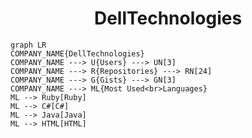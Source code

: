 <h1 align="center">DellTechnologies</h1>

```mermaid
graph LR
COMPANY_NAME{DellTechnologies}
COMPANY_NAME ---> U{Users} ---> UN[3]
COMPANY_NAME ---> R{Repositories} ---> RN[24]
COMPANY_NAME ---> G{Gists} ---> GN[3]
COMPANY_NAME ---> ML{Most Used<br>Languages}
ML --> Ruby[Ruby]
ML --> C#[C#]
ML --> Java[Java]
ML --> HTML[HTML]
```
